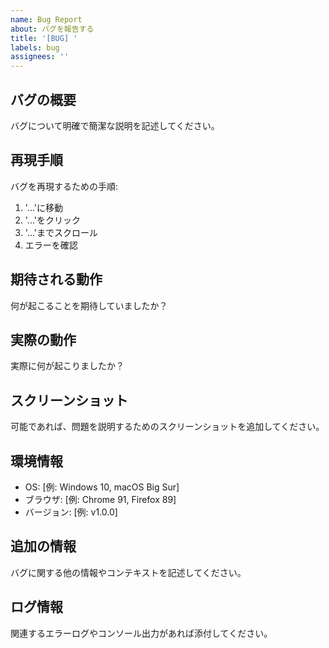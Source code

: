 ```yaml
---
name: Bug Report
about: バグを報告する
title: '[BUG] '
labels: bug
assignees: ''
---
```


## バグの概要
バグについて明確で簡潔な説明を記述してください。

## 再現手順
バグを再現するための手順:
1. '...'に移動
2. '...'をクリック
3. '...'までスクロール
4. エラーを確認

## 期待される動作
何が起こることを期待していましたか？

## 実際の動作
実際に何が起こりましたか？

## スクリーンショット
可能であれば、問題を説明するためのスクリーンショットを追加してください。

## 環境情報
 - OS: [例: Windows 10, macOS Big Sur]
 - ブラウザ: [例: Chrome 91, Firefox 89]
 - バージョン: [例: v1.0.0]

## 追加の情報
バグに関する他の情報やコンテキストを記述してください。

## ログ情報
関連するエラーログやコンソール出力があれば添付してください。